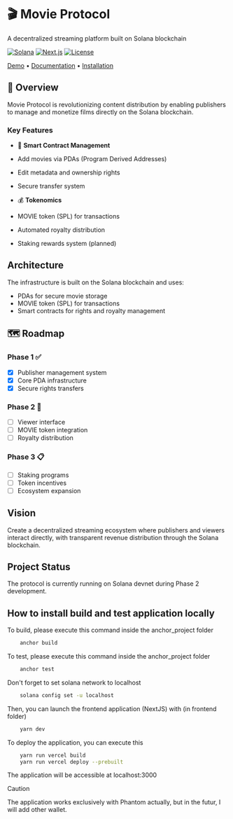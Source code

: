 # 🎬 Movie Protocol

A decentralized streaming platform built on Solana blockchain

[![Solana](https://img.shields.io/badge/Solana-Devnet-green)](https://explorer.solana.com/)
[![Next.js](https://img.shields.io/badge/Next.js-15.0.3-black)](https://nextjs.org/)
[![License](https://img.shields.io/badge/License-Apache%202.0-blue.svg)](LICENSE)

[Demo](https://solana-movie-ca9567w87-sineus-projects.vercel.app/) • [Documentation](#documentation) • [Installation](#installation)

</div>

## 📝 Overview

Movie Protocol is revolutionizing content distribution by enabling publishers to manage and monetize films directly on the Solana blockchain.

### Key Features

- 🎯 **Smart Contract Management**
 - Add movies via PDAs (Program Derived Addresses)
 - Edit metadata and ownership rights
 - Secure transfer system

- 💰 **Tokenomics**
 - MOVIE token (SPL) for transactions
 - Automated royalty distribution
 - Staking rewards system (planned)

## Architecture

The infrastructure is built on the Solana blockchain and uses:
- PDAs for secure movie storage
- MOVIE token (SPL) for transactions
- Smart contracts for rights and royalty management

## 🗺 Roadmap

### Phase 1 ✅
- [x] Publisher management system
- [x] Core PDA infrastructure
- [x] Secure rights transfers

### Phase 2 🚧
- [ ] Viewer interface
- [ ] MOVIE token integration
- [ ] Royalty distribution

### Phase 3 📋
- [ ] Staking programs
- [ ] Token incentives
- [ ] Ecosystem expansion

## Vision

Create a decentralized streaming ecosystem where publishers and viewers interact directly, with transparent revenue distribution through the Solana blockchain.

## Project Status

The protocol is currently running on Solana devnet during Phase 2 development.

## How to install build and test application locally
To build, please execute this command inside the anchor_project folder
```sh
    anchor build
```
To test, please execute this command inside the anchor_project folder
```sh
    anchor test
```
Don't forget to set solana network to localhost
```sh
    solana config set -u localhost
```

Then, you can launch the frontend application (NextJS) with (in frontend folder)
```sh
    yarn dev
```
To deploy the application, you can execute this
```sh
    yarn run vercel build
    yarn run vercel deploy --prebuilt
```

The application will be accessible at localhost:3000

>[!CAUTION]
>The application works exclusively with Phantom actually, but in the futur, I will add other wallet.